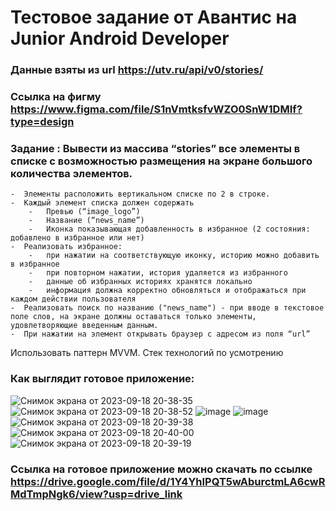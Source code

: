 # Тестовое задание от Авантис на Junior Android Developer
### Данные взяты из  url https://utv.ru/api/v0/stories/
### Ссылка на фигму  https://www.figma.com/file/S1nVmtksfvWZO0SnW1DMIf?type=design

### Задание : Вывести из массива “stories” все элементы в списке с возможностью размещения на экране большого количества элементов.<br> 
    -  Элементы расположить вертикальном списке по 2 в строке.
    -  Каждый элемент списка должен содержать
        -   Превью (“image_logo”)
        -   Название (“news_name”)
        -   Иконка показывающая добавленность в избранное (2 состояния: добавлено в избранное или нет)
    -  Реализовать избранное: 
        -   при нажатии на соответствующую иконку, историю можно добавить в избранное 
        -   при повторном нажатии, история удаляется из избранного
        -   данные об избранных историях хранятся локально
        -   информация должна корректно обновляться и отображаться при каждом действии пользователя
    -  Реализовать поиск по названию ("news_name") - при вводе в текстовое поле слов, на экране должны оставаться только элементы, удовлетворяющие введенным данным.
    -  При нажатии на элемент открывать браузер с адресом из поля “url”

Использовать паттерн MVVM. Стек технологий по усмотрению

### Как выглядит готовое приложение: 
![Снимок экрана от 2023-09-18 20-38-35](https://github.com/gadelshin2011/testWorkStories/assets/79186438/3b719c02-205f-4c12-ab1c-856fc8791a60)
![Снимок экрана от 2023-09-18 20-38-52](https://github.com/gadelshin2011/testWorkStories/assets/79186438/272c3065-ffd2-4039-acdc-bcf234705b0d)
![image](https://github.com/gadelshin2011/testWorkStories/assets/79186438/9ab00f4b-32f7-4aae-a98a-dd7b268844bf)
![image](https://github.com/gadelshin2011/testWorkStories/assets/79186438/7cb7c50a-202c-4343-8888-d56909c0a176)
![Снимок экрана от 2023-09-18 20-39-38](https://github.com/gadelshin2011/testWorkStories/assets/79186438/c86caaa8-9fff-4e1c-bd86-9c63953cb537)
![Снимок экрана от 2023-09-18 20-40-00](https://github.com/gadelshin2011/testWorkStories/assets/79186438/f2c75183-6d59-4945-9911-fb27a54e9e49)
![Снимок экрана от 2023-09-18 20-39-19](https://github.com/gadelshin2011/testWorkStories/assets/79186438/d75bb999-873a-4631-ad58-baf1f4c31ce9)

### Ссылка на готовое приложение можно скачать по ссылке https://drive.google.com/file/d/1Y4YhIPQT5wAburctmLA6cwRMdTmpNgk6/view?usp=drive_link








